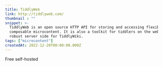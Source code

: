 ```yaml
---
title: TiddlyWeb
link: http://tiddlyweb.com/
thumbnail : ""
snippet: >-
  TiddlyWeb is an open source HTTP API for storing and accessing flexible and
  composable microcontent. It is also a toolkit for tiddlers on the web and a
  robust server side for TiddlyWiki.
tags: ["microcontent"]
createdAt: 2022-12-20T00:00:00.000Z
---
```

Free self-hosted